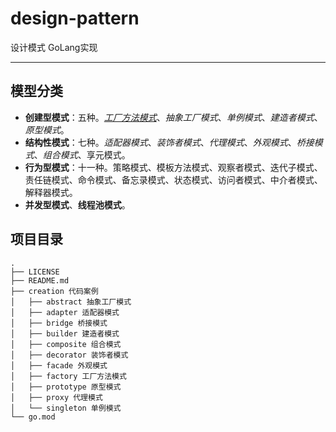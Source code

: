 # design-pattern
设计模式 GoLang实现

---
## 模型分类
* **创建型模式**：五种。[*工厂方法模式*][1]、*抽象工厂模式*、*单例模式*、*建造者模式*、*原型模式*。
* **结构性模式**：七种。*适配器模式*、*装饰者模式*、*代理模式*、*外观模式*、*桥接模式*、*组合模式*、享元模式。
* **行为型模式**：十一种。策略模式、模板方法模式、观察者模式、迭代子模式、责任链模式、命令模式、备忘录模式、状态模式、访问者模式、中介者模式、解释器模式。
* **并发型模式**、**线程池模式**。

## 项目目录
```
.
├── LICENSE
├── README.md
├── creation 代码案例
│   ├── abstract 抽象工厂模式
│   ├── adapter 适配器模式
│   ├── bridge 桥接模式
│   ├── builder 建造者模式
│   ├── composite 组合模式
│   ├── decorator 装饰者模式
│   ├── facade 外观模式
│   ├── factory 工厂方法模式
│   ├── prototype 原型模式
│   ├── proxy 代理模式
│   └── singleton 单例模式
└── go.mod
```
[1]: https://github.com/wg2019/design-pattern/tree/master/creation/facade